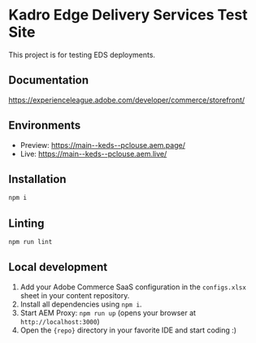 # Kadro Edge Delivery Services Test Site
This project is for testing EDS deployments.

## Documentation
https://experienceleague.adobe.com/developer/commerce/storefront/

## Environments
- Preview: https://main--keds--pclouse.aem.page/
- Live: https://main--keds--pclouse.aem.live/

## Installation

```sh
npm i
```

## Linting

```sh
npm run lint
```

## Local development

1. Add your Adobe Commerce SaaS configuration in the `configs.xlsx` sheet in your content repository.
1. Install all dependencies using `npm i`.
1. Start AEM Proxy: `npm run up` (opens your browser at `http://localhost:3000`)
1. Open the `{repo}` directory in your favorite IDE and start coding :)
